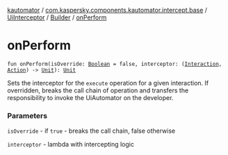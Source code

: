 [kautomator](../../../index.md) / [com.kaspersky.components.kautomator.intercept.base](../../index.md) / [UiInterceptor](../index.md) / [Builder](index.md) / [onPerform](./on-perform.md)

# onPerform

`fun onPerform(isOverride: `[`Boolean`](https://kotlinlang.org/api/latest/jvm/stdlib/kotlin/-boolean/index.html)` = false, interceptor: (`[`Interaction`](index.md#Interaction)`, `[`Action`](index.md#Action)`) -> `[`Unit`](https://kotlinlang.org/api/latest/jvm/stdlib/kotlin/-unit/index.html)`): `[`Unit`](https://kotlinlang.org/api/latest/jvm/stdlib/kotlin/-unit/index.html)

Sets the interceptor for the `execute` operation for a given interaction.
If overridden, breaks the call chain of operation and transfers the responsibility
to invoke the UiAutomator on the developer.

### Parameters

`isOverride` - if `true` - breaks the call chain, false otherwise

`interceptor` - lambda with intercepting logic